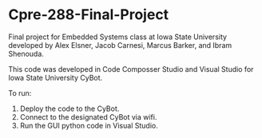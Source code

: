 # Cpre-288-Final-Project
Final project for Embedded Systems class at Iowa State University developed by Alex Elsner, Jacob Carnesi, Marcus Barker, and Ibram Shenouda.

This code was developed in Code Composser Studio and Visual Studio for Iowa State University CyBot.

To run:
  1. Deploy the code to the CyBot.
  2. Connect to the designated CyBot via wifi.
  3. Run the GUI python code in Visual Studio.
